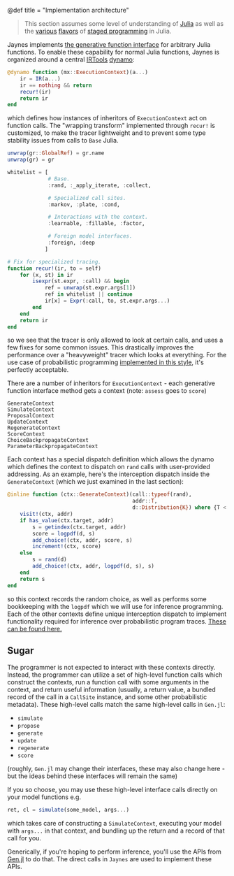 @def title = "Implementation architecture"

> This section assumes some level of understanding of [Julia](https://julialang.org/) as well as the [various](https://docs.julialang.org/en/v1/manual/metaprogramming/#Generated-functions) [flavors](https://github.com/jrevels/Cassette.jl) of [staged programming](https://fluxml.ai/IRTools.jl/latest/dynamo/) in Julia.

Jaynes implements [the generative function interface](https://www.gen.dev/dev/ref/gfi/#Generative-function-interface-1) for arbitrary Julia functions. To enable these capability for normal Julia functions, Jaynes is organized around a central [IRTools](https://github.com/FluxML/IRTools.jl) [dynamo](https://fluxml.ai/IRTools.jl/latest/dynamo/):

```julia
@dynamo function (mx::ExecutionContext)(a...)
    ir = IR(a...)
    ir == nothing && return
    recur!(ir)
    return ir
end
```

which defines how instances of inheritors of `ExecutionContext` act on function calls. The "wrapping transform" implemented through `recur!` is customized, to make the tracer lightweight and to prevent some type stability issues from calls to `Base` Julia.

```julia
unwrap(gr::GlobalRef) = gr.name
unwrap(gr) = gr

whitelist = [
             # Base.
             :rand, :_apply_iterate, :collect,

             # Specialized call sites.
             :markov, :plate, :cond, 

             # Interactions with the context.
             :learnable, :fillable, :factor,

             # Foreign model interfaces.
             :foreign, :deep
            ]

# Fix for specialized tracing.
function recur!(ir, to = self)
    for (x, st) in ir
        isexpr(st.expr, :call) && begin
            ref = unwrap(st.expr.args[1])
            ref in whitelist || continue
            ir[x] = Expr(:call, to, st.expr.args...)
        end
    end
    return ir
end
```

so we see that the tracer is only allowed to look at certain calls, and uses a few fixes for some common issues. This drastically improves the performance over a "heavyweight" tracer which looks at everything. For the use case of probabilistic programming [implemented in this style](http://proceedings.mlr.press/v15/wingate11a/wingate11a.pdf), it's perfectly acceptable.

There are a number of inheritors for `ExecutionContext` - each generative function interface method gets a context (note: `assess` goes to `score`)

```
GenerateContext
SimulateContext
ProposalContext
UpdateContext
RegenerateContext
ScoreContext
ChoiceBackpropagateContext
ParameterBackpropagateContext
```

Each context has a special dispatch definition which allows the dynamo which defines the context to dispatch on `rand` calls with user-provided addressing. As an example, here's the interception dispatch inside the `GenerateContext` (which we just examined in the last section):

```julia
@inline function (ctx::GenerateContext)(call::typeof(rand), 
                                        addr::T, 
                                        d::Distribution{K}) where {T <: Address, K}
    visit!(ctx, addr)
    if has_value(ctx.target, addr)
        s = getindex(ctx.target, addr)
        score = logpdf(d, s)
        add_choice!(ctx, addr, score, s)
        increment!(ctx, score)
    else
        s = rand(d)
        add_choice!(ctx, addr, logpdf(d, s), s)
    end
    return s
end
```

so this context records the random choice, as well as performs some bookkeeping with the `logpdf` which we will use for inference programming. Each of the other contexts define unique interception dispatch to implement functionality required for inference over probabilistic program traces. [These can be found here.](https://github.com/femtomc/Jaynes.jl/tree/master/src/contexts)

## Sugar

The programmer is not expected to interact with these contexts directly. Instead, the programmer can utilize a set of high-level function calls which construct the contexts, run a function call with some arguments in the context, and return useful information (usually, a return value, a bundled record of the call in a `CallSite` instance, and some other probabilistic metadata). These high-level calls match the same high-level calls in `Gen.jl`:

* `simulate`
* `propose`
* `generate`
* `update`
* `regenerate`
* `score`

(roughly, `Gen.jl` may change their interfaces, these may also change here - but the ideas behind these interfaces will remain the same)

If you so choose, you may use these high-level interface calls directly on your model functions e.g.

```julia
ret, cl = simulate(some_model, args...)
```

which takes care of constructing a `SimulateContext`, executing your model with `args...` in that context, and bundling up the return and a record of that call for you.

Generically, if you're hoping to perform inference, you'll use the APIs from [Gen.jl](https://www.gen.dev/dev/ref/gfi/#Generative-function-interface-1) to do that. The direct calls in `Jaynes` are used to implement these APIs.

